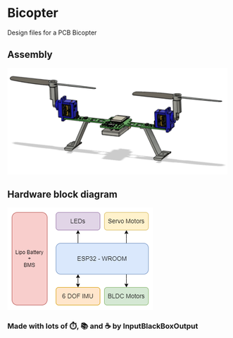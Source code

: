 # Bicopter
Design files for a PCB Bicopter

## Assembly
<img width=500 src="documents/assembly.png" alt="assembly">

## Hardware block diagram
![Hardware block diagram](documents/Hardware-Block-Diagram.drawio.png)

### Made with lots of ⏱️, 📚 and ☕ by InputBlackBoxOutput
